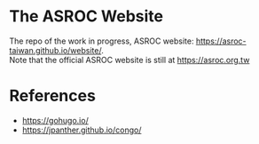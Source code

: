 # The ASROC Website

The repo of the work in progress, ASROC website: https://asroc-taiwan.github.io/website/. \
Note that the official ASROC website is still at https://asroc.org.tw

# References

* https://gohugo.io/
* https://jpanther.github.io/congo/
